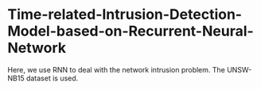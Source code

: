 # Time-related-Intrusion-Detection-Model-based-on-Recurrent-Neural-Network
Here, we use RNN to deal with the network intrusion problem. The UNSW-NB15 dataset is used.
